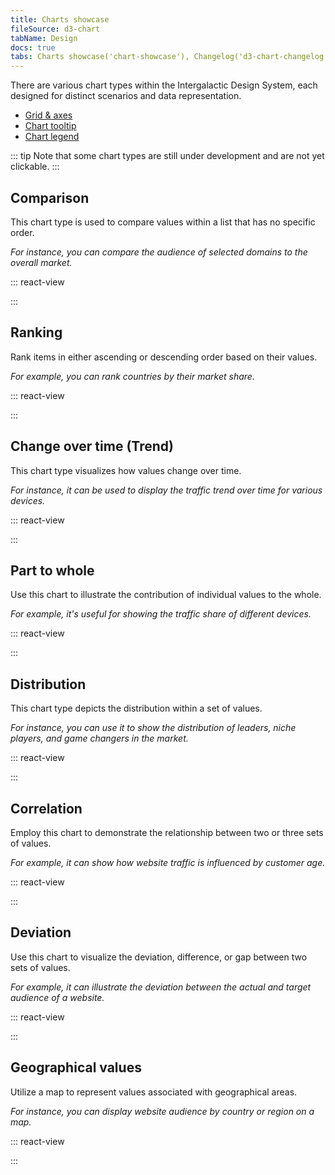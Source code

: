 ```yaml
---
title: Charts showcase
fileSource: d3-chart
tabName: Design
docs: true
tabs: Charts showcase('chart-showcase'), Changelog('d3-chart-changelog')
---
```


There are various chart types within the Intergalactic Design System, each designed for distinct scenarios and data representation.

- [Grid & axes](/data-display/d3-chart/d3-chart#grid_and_axes)
- [Chart tooltip](/data-display/d3-chart/d3-chart#tooltip)
- [Chart legend](/data-display/chart-legend/chart-legend)

::: tip
Note that some chart types are still under development and are not yet clickable.
:::

## Comparison

This chart type is used to compare values within a list that has no specific order.

_For instance, you can compare the audience of selected domains to the overall market._

::: react-view

<script lang="tsx">
import React from 'react';
import ComponentCard from '@components/../components/ComponentCard';
const getImageName = (title) => {
  const name = title.replace(/[ \/]+/g, '');
  return name.charAt(0).toLowerCase() + name.slice(1);
};

import { Box } from '@semcore/flex-box';

const group = {
  line: {
    title: 'Line chart',
    route: '/data-display/line-chart',
    disabled: false,
    type: 'charts',
  },
  area: {
    title: 'Area chart',
    route: '/data-display/area-chart',
    disabled: false,
    type: 'charts',
  },
  areaStacked: {
    title: 'Stacked area chart',
    route: '/data-display/stacked-area-chart',
    disabled: false,
    type: 'charts',
  },
  combinedAreaLine: {
    title: 'Combined chart',
    route: '/data-display/combined-chart',
    disabled: true,
    type: 'charts',
  },
  bar: {
    title: 'Bar chart',
    route: '/data-display/bar-chart',
    disabled: false,
    type: 'charts',
  },
  barStacked: {
    title: 'Stacked bar chart',
    route: '/data-display/stacked-bar-chart',
    disabled: false,
    type: 'charts',
  },
  horizontalBar: {
    title: 'Horizontal bar chart',
    route: '/data-display/bar-horizontal',
    disabled: false,
    type: 'charts',
  },
  stackedHorizontalBar: {
    title: 'Stacked horizontal bar chart',
    route: '/data-display/stacked-horizontal-bar',
    disabled: false,
    type: 'charts',
  },
  histogram: {
    title: 'Histogram chart',
    route: '/data-display/histogram-chart',
    disabled: false,
    type: 'charts',
  },
  stackedHistogram: {
    title: 'Stacked histogram chart',
    route: '/data-display/stacked-histogram',
    disabled: true,
    type: 'charts',
  },
  donut: {
    title: 'Donut Pie chart',
    route: '/data-display/donut-chart',
    disabled: false,
    type: 'charts',
  },
  venn: {
    title: 'Venn chart',
    route: '/data-display/venn-chart',
    disabled: false,
    type: 'charts',
  },
  bubble: {
    title: 'Bubble chart',
    route: '/data-display/bubble-chart',
    type: 'charts',
  },
  scatterplot: {
    title: 'Scatterplot chart',
    route: '/data-display/scatterplot-chart',
    type: 'charts',
  },
  heatmap: {
    title: 'Heatmap',
    route: '/data-display/heatmap',
    disabled: true,
    type: 'charts',
  },
  funnel: {
    title: 'Funnel chart',
    route: '/data-display/funnel-chart',
    disabled: true,
    type: 'charts',
  },
  radar: {
    title: 'Radar chart',
    route: '/data-display/radar-chart',
    disabled: false,
    type: 'charts',
  },
  polar: {
    title: 'Polar chart',
    route: '/data-display/polar-chart',
    disabled: true,
    type: 'charts',
  },
  alluvial: {
    title: 'Alluvial chart',
    route: '/data-display/alluvial-chart',
    disabled: true,
    type: 'charts',
  },
  quadrant: {
    title: 'Quadrant chart',
    route: '/data-display/quadrant-chart',
    disabled: true,
    type: 'charts',
  },
  kagi: {
    title: 'Kagi chart',
    route: '/data-display/kagi-chart',
    disabled: true,
    type: 'charts',
  },
  lollipop: {
    title: 'Lollipop chart',
    route: '/data-display/lollipop-chart',
    disabled: true,
    type: 'charts',
  },
  choroplethMap: {
    title: 'Choropleth map',
    route: '/data-display/choropleth-map',
    disabled: true,
    type: 'charts',
  },
  radialTree: {
    title: 'Radial Tree chart',
    route: '/data-display/radial-tree-chart',
    type: 'charts',
  },
};

const cardsStyle = {
  display: 'grid',
  gridTemplateRows: 'max-content',
  gridTemplateColumns: 'repeat(auto-fill, 176px)',
  gridGap: 'var(--intergalactic-spacing-3x) var(--intergalactic-spacing-3x)',
  width: '100%',
  margin: '0',
  marginTop: 'var(--intergalactic-spacing-3x)',
  padding: '0',
};

const App = function (props) {
  const items = props.group.map((el) => group[el]);

  return (
    <Box style={cardsStyle}>
      {items.map((item) => (
        <ComponentCard
          key={item.title}
          image={getImageName(item.title)}
          text={item.title}
          disabled={item.disabled}
          href={item.route}
          type={item.type}
        />
      ))}
    </Box>
  );
}
</script>

:::

## Ranking

Rank items in either ascending or descending order based on their values.

_For example, you can rank countries by their market share._

::: react-view

<script lang="tsx">
import React from 'react';
import ComponentCard from '@components/../components/ComponentCard';
const getImageName = (title) => {
  const name = title.replace(/[ \/]+/g, '');
  return name.charAt(0).toLowerCase() + name.slice(1);
};

import { Box } from '@semcore/flex-box';

const group = {
  line: {
    title: 'Line chart',
    route: '/data-display/line-chart',
    disabled: false,
    type: 'charts',
  },
  area: {
    title: 'Area chart',
    route: '/data-display/area-chart',
    disabled: false,
    type: 'charts',
  },
  areaStacked: {
    title: 'Stacked area chart',
    route: '/data-display/stacked-area-chart',
    disabled: false,
    type: 'charts',
  },
  combinedAreaLine: {
    title: 'Combined chart',
    route: '/data-display/combined-chart',
    disabled: true,
    type: 'charts',
  },
  bar: {
    title: 'Bar chart',
    route: '/data-display/bar-chart',
    disabled: false,
    type: 'charts',
  },
  barStacked: {
    title: 'Stacked bar chart',
    route: '/data-display/stacked-bar-chart',
    disabled: false,
    type: 'charts',
  },
  horizontalBar: {
    title: 'Horizontal bar chart',
    route: '/data-display/bar-horizontal',
    disabled: false,
    type: 'charts',
  },
  stackedHorizontalBar: {
    title: 'Stacked horizontal bar chart',
    route: '/data-display/stacked-horizontal-bar',
    disabled: false,
    type: 'charts',
  },
  histogram: {
    title: 'Histogram chart',
    route: '/data-display/histogram-chart',
    disabled: false,
    type: 'charts',
  },
  stackedHistogram: {
    title: 'Stacked histogram chart',
    route: '/data-display/stacked-histogram',
    disabled: true,
    type: 'charts',
  },
  donut: {
    title: 'Donut Pie chart',
    route: '/data-display/donut-chart',
    disabled: false,
    type: 'charts',
  },
  venn: {
    title: 'Venn chart',
    route: '/data-display/venn-chart',
    disabled: false,
    type: 'charts',
  },
  bubble: {
    title: 'Bubble chart',
    route: '/data-display/bubble-chart',
    type: 'charts',
  },
  scatterplot: {
    title: 'Scatterplot chart',
    route: '/data-display/scatterplot-chart',
    type: 'charts',
  },
  heatmap: {
    title: 'Heatmap',
    route: '/data-display/heatmap',
    disabled: true,
    type: 'charts',
  },
  funnel: {
    title: 'Funnel chart',
    route: '/data-display/funnel-chart',
    disabled: true,
    type: 'charts',
  },
  radar: {
    title: 'Radar chart',
    route: '/data-display/radar-chart',
    disabled: false,
    type: 'charts',
  },
  polar: {
    title: 'Polar chart',
    route: '/data-display/polar-chart',
    disabled: true,
    type: 'charts',
  },
  alluvial: {
    title: 'Alluvial chart',
    route: '/data-display/alluvial-chart',
    disabled: true,
    type: 'charts',
  },
  quadrant: {
    title: 'Quadrant chart',
    route: '/data-display/quadrant-chart',
    disabled: true,
    type: 'charts',
  },
  kagi: {
    title: 'Kagi chart',
    route: '/data-display/kagi-chart',
    disabled: true,
    type: 'charts',
  },
  lollipop: {
    title: 'Lollipop chart',
    route: '/data-display/lollipop-chart',
    disabled: true,
    type: 'charts',
  },
  choroplethMap: {
    title: 'Choropleth map',
    route: '/data-display/choropleth-map',
    disabled: true,
    type: 'charts',
  },
  radialTree: {
    title: 'Radial Tree chart',
    route: '/data-display/radial-tree-chart',
    type: 'charts',
  },
};

const cardsStyle = {
  display: 'grid',
  gridTemplateRows: 'max-content',
  gridTemplateColumns: 'repeat(auto-fill, 176px)',
  gridGap: 'var(--intergalactic-spacing-3x) var(--intergalactic-spacing-3x)',
  width: '100%',
  margin: '0',
  marginTop: 'var(--intergalactic-spacing-3x)',
  padding: '0',
};

const App = function (props) {
  const items = props.group.map((el) => group[el]);

  return (
    <Box style={cardsStyle}>
      {items.map((item) => (
        <ComponentCard
          key={item.title}
          image={getImageName(item.title)}
          text={item.title}
          disabled={item.disabled}
          href={item.route}
          type={item.type}
        />
      ))}
    </Box>
  );
}
</script>

:::

## Change over time (Trend)

This chart type visualizes how values change over time.

_For instance, it can be used to display the traffic trend over time for various devices._

::: react-view

<script lang="tsx">
import React from 'react';
import ComponentCard from '@components/../components/ComponentCard';
const getImageName = (title) => {
  const name = title.replace(/[ \/]+/g, '');
  return name.charAt(0).toLowerCase() + name.slice(1);
};

import { Box } from '@semcore/flex-box';

const group = {
  line: {
    title: 'Line chart',
    route: '/data-display/line-chart',
    disabled: false,
    type: 'charts',
  },
  area: {
    title: 'Area chart',
    route: '/data-display/area-chart',
    disabled: false,
    type: 'charts',
  },
  areaStacked: {
    title: 'Stacked area chart',
    route: '/data-display/stacked-area-chart',
    disabled: false,
    type: 'charts',
  },
  combinedAreaLine: {
    title: 'Combined chart',
    route: '/data-display/combined-chart',
    disabled: true,
    type: 'charts',
  },
  bar: {
    title: 'Bar chart',
    route: '/data-display/bar-chart',
    disabled: false,
    type: 'charts',
  },
  barStacked: {
    title: 'Stacked bar chart',
    route: '/data-display/stacked-bar-chart',
    disabled: false,
    type: 'charts',
  },
  horizontalBar: {
    title: 'Horizontal bar chart',
    route: '/data-display/bar-horizontal',
    disabled: false,
    type: 'charts',
  },
  stackedHorizontalBar: {
    title: 'Stacked horizontal bar chart',
    route: '/data-display/stacked-horizontal-bar',
    disabled: false,
    type: 'charts',
  },
  histogram: {
    title: 'Histogram chart',
    route: '/data-display/histogram-chart',
    disabled: false,
    type: 'charts',
  },
  stackedHistogram: {
    title: 'Stacked histogram chart',
    route: '/data-display/stacked-histogram',
    disabled: true,
    type: 'charts',
  },
  donut: {
    title: 'Donut Pie chart',
    route: '/data-display/donut-chart',
    disabled: false,
    type: 'charts',
  },
  venn: {
    title: 'Venn chart',
    route: '/data-display/venn-chart',
    disabled: false,
    type: 'charts',
  },
  bubble: {
    title: 'Bubble chart',
    route: '/data-display/bubble-chart',
    type: 'charts',
  },
  scatterplot: {
    title: 'Scatterplot chart',
    route: '/data-display/scatterplot-chart',
    type: 'charts',
  },
  heatmap: {
    title: 'Heatmap',
    route: '/data-display/heatmap',
    disabled: true,
    type: 'charts',
  },
  funnel: {
    title: 'Funnel chart',
    route: '/data-display/funnel-chart',
    disabled: true,
    type: 'charts',
  },
  radar: {
    title: 'Radar chart',
    route: '/data-display/radar-chart',
    disabled: false,
    type: 'charts',
  },
  polar: {
    title: 'Polar chart',
    route: '/data-display/polar-chart',
    disabled: true,
    type: 'charts',
  },
  alluvial: {
    title: 'Alluvial chart',
    route: '/data-display/alluvial-chart',
    disabled: true,
    type: 'charts',
  },
  quadrant: {
    title: 'Quadrant chart',
    route: '/data-display/quadrant-chart',
    disabled: true,
    type: 'charts',
  },
  kagi: {
    title: 'Kagi chart',
    route: '/data-display/kagi-chart',
    disabled: true,
    type: 'charts',
  },
  lollipop: {
    title: 'Lollipop chart',
    route: '/data-display/lollipop-chart',
    disabled: true,
    type: 'charts',
  },
  choroplethMap: {
    title: 'Choropleth map',
    route: '/data-display/choropleth-map',
    disabled: true,
    type: 'charts',
  },
  radialTree: {
    title: 'Radial Tree chart',
    route: '/data-display/radial-tree-chart',
    type: 'charts',
  },
};

const cardsStyle = {
  display: 'grid',
  gridTemplateRows: 'max-content',
  gridTemplateColumns: 'repeat(auto-fill, 176px)',
  gridGap: 'var(--intergalactic-spacing-3x) var(--intergalactic-spacing-3x)',
  width: '100%',
  margin: '0',
  marginTop: 'var(--intergalactic-spacing-3x)',
  padding: '0',
};

const App = function (props) {
  const items = props.group.map((el) => group[el]);

  return (
    <Box style={cardsStyle}>
      {items.map((item) => (
        <ComponentCard
          key={item.title}
          image={getImageName(item.title)}
          text={item.title}
          disabled={item.disabled}
          href={item.route}
          type={item.type}
        />
      ))}
    </Box>
  );
}
</script>

:::

## Part to whole

Use this chart to illustrate the contribution of individual values to the whole.

_For example, it's useful for showing the traffic share of different devices._

::: react-view

<script lang="tsx">
import React from 'react';
import ComponentCard from '@components/../components/ComponentCard';
const getImageName = (title) => {
  const name = title.replace(/[ \/]+/g, '');
  return name.charAt(0).toLowerCase() + name.slice(1);
};

import { Box } from '@semcore/flex-box';

const group = {
  line: {
    title: 'Line chart',
    route: '/data-display/line-chart',
    disabled: false,
    type: 'charts',
  },
  area: {
    title: 'Area chart',
    route: '/data-display/area-chart',
    disabled: false,
    type: 'charts',
  },
  areaStacked: {
    title: 'Stacked area chart',
    route: '/data-display/stacked-area-chart',
    disabled: false,
    type: 'charts',
  },
  combinedAreaLine: {
    title: 'Combined chart',
    route: '/data-display/combined-chart',
    disabled: true,
    type: 'charts',
  },
  bar: {
    title: 'Bar chart',
    route: '/data-display/bar-chart',
    disabled: false,
    type: 'charts',
  },
  barStacked: {
    title: 'Stacked bar chart',
    route: '/data-display/stacked-bar-chart',
    disabled: false,
    type: 'charts',
  },
  horizontalBar: {
    title: 'Horizontal bar chart',
    route: '/data-display/bar-horizontal',
    disabled: false,
    type: 'charts',
  },
  stackedHorizontalBar: {
    title: 'Stacked horizontal bar chart',
    route: '/data-display/stacked-horizontal-bar',
    disabled: false,
    type: 'charts',
  },
  histogram: {
    title: 'Histogram chart',
    route: '/data-display/histogram-chart',
    disabled: false,
    type: 'charts',
  },
  stackedHistogram: {
    title: 'Stacked histogram chart',
    route: '/data-display/stacked-histogram',
    disabled: true,
    type: 'charts',
  },
  donut: {
    title: 'Donut Pie chart',
    route: '/data-display/donut-chart',
    disabled: false,
    type: 'charts',
  },
  venn: {
    title: 'Venn chart',
    route: '/data-display/venn-chart',
    disabled: false,
    type: 'charts',
  },
  bubble: {
    title: 'Bubble chart',
    route: '/data-display/bubble-chart',
    type: 'charts',
  },
  scatterplot: {
    title: 'Scatterplot chart',
    route: '/data-display/scatterplot-chart',
    type: 'charts',
  },
  heatmap: {
    title: 'Heatmap',
    route: '/data-display/heatmap',
    disabled: true,
    type: 'charts',
  },
  funnel: {
    title: 'Funnel chart',
    route: '/data-display/funnel-chart',
    disabled: true,
    type: 'charts',
  },
  radar: {
    title: 'Radar chart',
    route: '/data-display/radar-chart',
    disabled: false,
    type: 'charts',
  },
  polar: {
    title: 'Polar chart',
    route: '/data-display/polar-chart',
    disabled: true,
    type: 'charts',
  },
  alluvial: {
    title: 'Alluvial chart',
    route: '/data-display/alluvial-chart',
    disabled: true,
    type: 'charts',
  },
  quadrant: {
    title: 'Quadrant chart',
    route: '/data-display/quadrant-chart',
    disabled: true,
    type: 'charts',
  },
  kagi: {
    title: 'Kagi chart',
    route: '/data-display/kagi-chart',
    disabled: true,
    type: 'charts',
  },
  lollipop: {
    title: 'Lollipop chart',
    route: '/data-display/lollipop-chart',
    disabled: true,
    type: 'charts',
  },
  choroplethMap: {
    title: 'Choropleth map',
    route: '/data-display/choropleth-map',
    disabled: true,
    type: 'charts',
  },
  radialTree: {
    title: 'Radial Tree chart',
    route: '/data-display/radial-tree-chart',
    type: 'charts',
  },
};

const cardsStyle = {
  display: 'grid',
  gridTemplateRows: 'max-content',
  gridTemplateColumns: 'repeat(auto-fill, 176px)',
  gridGap: 'var(--intergalactic-spacing-3x) var(--intergalactic-spacing-3x)',
  width: '100%',
  margin: '0',
  marginTop: 'var(--intergalactic-spacing-3x)',
  padding: '0',
};

const App = function (props) {
  const items = props.group.map((el) => group[el]);

  return (
    <Box style={cardsStyle}>
      {items.map((item) => (
        <ComponentCard
          key={item.title}
          image={getImageName(item.title)}
          text={item.title}
          disabled={item.disabled}
          href={item.route}
          type={item.type}
        />
      ))}
    </Box>
  );
}
</script>

:::

## Distribution

This chart type depicts the distribution within a set of values.

_For instance, you can use it to show the distribution of leaders, niche players, and game changers in the market._

::: react-view

<script lang="tsx">
import React from 'react';
import ComponentCard from '@components/../components/ComponentCard';
const getImageName = (title) => {
  const name = title.replace(/[ \/]+/g, '');
  return name.charAt(0).toLowerCase() + name.slice(1);
};

import { Box } from '@semcore/flex-box';

const group = {
  line: {
    title: 'Line chart',
    route: '/data-display/line-chart',
    disabled: false,
    type: 'charts',
  },
  area: {
    title: 'Area chart',
    route: '/data-display/area-chart',
    disabled: false,
    type: 'charts',
  },
  areaStacked: {
    title: 'Stacked area chart',
    route: '/data-display/stacked-area-chart',
    disabled: false,
    type: 'charts',
  },
  combinedAreaLine: {
    title: 'Combined chart',
    route: '/data-display/combined-chart',
    disabled: true,
    type: 'charts',
  },
  bar: {
    title: 'Bar chart',
    route: '/data-display/bar-chart',
    disabled: false,
    type: 'charts',
  },
  barStacked: {
    title: 'Stacked bar chart',
    route: '/data-display/stacked-bar-chart',
    disabled: false,
    type: 'charts',
  },
  horizontalBar: {
    title: 'Horizontal bar chart',
    route: '/data-display/bar-horizontal',
    disabled: false,
    type: 'charts',
  },
  stackedHorizontalBar: {
    title: 'Stacked horizontal bar chart',
    route: '/data-display/stacked-horizontal-bar',
    disabled: false,
    type: 'charts',
  },
  histogram: {
    title: 'Histogram chart',
    route: '/data-display/histogram-chart',
    disabled: false,
    type: 'charts',
  },
  stackedHistogram: {
    title: 'Stacked histogram chart',
    route: '/data-display/stacked-histogram',
    disabled: true,
    type: 'charts',
  },
  donut: {
    title: 'Donut Pie chart',
    route: '/data-display/donut-chart',
    disabled: false,
    type: 'charts',
  },
  venn: {
    title: 'Venn chart',
    route: '/data-display/venn-chart',
    disabled: false,
    type: 'charts',
  },
  bubble: {
    title: 'Bubble chart',
    route: '/data-display/bubble-chart',
    type: 'charts',
  },
  scatterplot: {
    title: 'Scatterplot chart',
    route: '/data-display/scatterplot-chart',
    type: 'charts',
  },
  heatmap: {
    title: 'Heatmap',
    route: '/data-display/heatmap',
    disabled: true,
    type: 'charts',
  },
  funnel: {
    title: 'Funnel chart',
    route: '/data-display/funnel-chart',
    disabled: true,
    type: 'charts',
  },
  radar: {
    title: 'Radar chart',
    route: '/data-display/radar-chart',
    disabled: false,
    type: 'charts',
  },
  polar: {
    title: 'Polar chart',
    route: '/data-display/polar-chart',
    disabled: true,
    type: 'charts',
  },
  alluvial: {
    title: 'Alluvial chart',
    route: '/data-display/alluvial-chart',
    disabled: true,
    type: 'charts',
  },
  quadrant: {
    title: 'Quadrant chart',
    route: '/data-display/quadrant-chart',
    disabled: true,
    type: 'charts',
  },
  kagi: {
    title: 'Kagi chart',
    route: '/data-display/kagi-chart',
    disabled: true,
    type: 'charts',
  },
  lollipop: {
    title: 'Lollipop chart',
    route: '/data-display/lollipop-chart',
    disabled: true,
    type: 'charts',
  },
  choroplethMap: {
    title: 'Choropleth map',
    route: '/data-display/choropleth-map',
    disabled: true,
    type: 'charts',
  },
  radialTree: {
    title: 'Radial Tree chart',
    route: '/data-display/radial-tree-chart',
    type: 'charts',
  },
};

const cardsStyle = {
  display: 'grid',
  gridTemplateRows: 'max-content',
  gridTemplateColumns: 'repeat(auto-fill, 176px)',
  gridGap: 'var(--intergalactic-spacing-3x) var(--intergalactic-spacing-3x)',
  width: '100%',
  margin: '0',
  marginTop: 'var(--intergalactic-spacing-3x)',
  padding: '0',
};

const App = function (props) {
  const items = props.group.map((el) => group[el]);

  return (
    <Box style={cardsStyle}>
      {items.map((item) => (
        <ComponentCard
          key={item.title}
          image={getImageName(item.title)}
          text={item.title}
          disabled={item.disabled}
          href={item.route}
          type={item.type}
        />
      ))}
    </Box>
  );
}
</script>

:::

## Correlation

Employ this chart to demonstrate the relationship between two or three sets of values.

_For example, it can show how website traffic is influenced by customer age._

::: react-view

<script lang="tsx">
import React from 'react';
import ComponentCard from '@components/../components/ComponentCard';
const getImageName = (title) => {
  const name = title.replace(/[ \/]+/g, '');
  return name.charAt(0).toLowerCase() + name.slice(1);
};

import { Box } from '@semcore/flex-box';

const group = {
  line: {
    title: 'Line chart',
    route: '/data-display/line-chart',
    disabled: false,
    type: 'charts',
  },
  area: {
    title: 'Area chart',
    route: '/data-display/area-chart',
    disabled: false,
    type: 'charts',
  },
  areaStacked: {
    title: 'Stacked area chart',
    route: '/data-display/stacked-area-chart',
    disabled: false,
    type: 'charts',
  },
  combinedAreaLine: {
    title: 'Combined chart',
    route: '/data-display/combined-chart',
    disabled: true,
    type: 'charts',
  },
  bar: {
    title: 'Bar chart',
    route: '/data-display/bar-chart',
    disabled: false,
    type: 'charts',
  },
  barStacked: {
    title: 'Stacked bar chart',
    route: '/data-display/stacked-bar-chart',
    disabled: false,
    type: 'charts',
  },
  horizontalBar: {
    title: 'Horizontal bar chart',
    route: '/data-display/bar-horizontal',
    disabled: false,
    type: 'charts',
  },
  stackedHorizontalBar: {
    title: 'Stacked horizontal bar chart',
    route: '/data-display/stacked-horizontal-bar',
    disabled: false,
    type: 'charts',
  },
  histogram: {
    title: 'Histogram chart',
    route: '/data-display/histogram-chart',
    disabled: false,
    type: 'charts',
  },
  stackedHistogram: {
    title: 'Stacked histogram chart',
    route: '/data-display/stacked-histogram',
    disabled: true,
    type: 'charts',
  },
  donut: {
    title: 'Donut Pie chart',
    route: '/data-display/donut-chart',
    disabled: false,
    type: 'charts',
  },
  venn: {
    title: 'Venn chart',
    route: '/data-display/venn-chart',
    disabled: false,
    type: 'charts',
  },
  bubble: {
    title: 'Bubble chart',
    route: '/data-display/bubble-chart',
    type: 'charts',
  },
  scatterplot: {
    title: 'Scatterplot chart',
    route: '/data-display/scatterplot-chart',
    type: 'charts',
  },
  heatmap: {
    title: 'Heatmap',
    route: '/data-display/heatmap',
    disabled: true,
    type: 'charts',
  },
  funnel: {
    title: 'Funnel chart',
    route: '/data-display/funnel-chart',
    disabled: true,
    type: 'charts',
  },
  radar: {
    title: 'Radar chart',
    route: '/data-display/radar-chart',
    disabled: false,
    type: 'charts',
  },
  polar: {
    title: 'Polar chart',
    route: '/data-display/polar-chart',
    disabled: true,
    type: 'charts',
  },
  alluvial: {
    title: 'Alluvial chart',
    route: '/data-display/alluvial-chart',
    disabled: true,
    type: 'charts',
  },
  quadrant: {
    title: 'Quadrant chart',
    route: '/data-display/quadrant-chart',
    disabled: true,
    type: 'charts',
  },
  kagi: {
    title: 'Kagi chart',
    route: '/data-display/kagi-chart',
    disabled: true,
    type: 'charts',
  },
  lollipop: {
    title: 'Lollipop chart',
    route: '/data-display/lollipop-chart',
    disabled: true,
    type: 'charts',
  },
  choroplethMap: {
    title: 'Choropleth map',
    route: '/data-display/choropleth-map',
    disabled: true,
    type: 'charts',
  },
  radialTree: {
    title: 'Radial Tree chart',
    route: '/data-display/radial-tree-chart',
    type: 'charts',
  },
};

const cardsStyle = {
  display: 'grid',
  gridTemplateRows: 'max-content',
  gridTemplateColumns: 'repeat(auto-fill, 176px)',
  gridGap: 'var(--intergalactic-spacing-3x) var(--intergalactic-spacing-3x)',
  width: '100%',
  margin: '0',
  marginTop: 'var(--intergalactic-spacing-3x)',
  padding: '0',
};

const App = function (props) {
  const items = props.group.map((el) => group[el]);

  return (
    <Box style={cardsStyle}>
      {items.map((item) => (
        <ComponentCard
          key={item.title}
          image={getImageName(item.title)}
          text={item.title}
          disabled={item.disabled}
          href={item.route}
          type={item.type}
        />
      ))}
    </Box>
  );
}
</script>

:::

## Deviation

Use this chart to visualize the deviation, difference, or gap between two sets of values.

_For example, it can illustrate the deviation between the actual and target audience of a website._

::: react-view

<script lang="tsx">
import React from 'react';
import ComponentCard from '@components/../components/ComponentCard';
const getImageName = (title) => {
  const name = title.replace(/[ \/]+/g, '');
  return name.charAt(0).toLowerCase() + name.slice(1);
};

import { Box } from '@semcore/flex-box';

const group = {
  line: {
    title: 'Line chart',
    route: '/data-display/line-chart',
    disabled: false,
    type: 'charts',
  },
  area: {
    title: 'Area chart',
    route: '/data-display/area-chart',
    disabled: false,
    type: 'charts',
  },
  areaStacked: {
    title: 'Stacked area chart',
    route: '/data-display/stacked-area-chart',
    disabled: false,
    type: 'charts',
  },
  combinedAreaLine: {
    title: 'Combined chart',
    route: '/data-display/combined-chart',
    disabled: true,
    type: 'charts',
  },
  bar: {
    title: 'Bar chart',
    route: '/data-display/bar-chart',
    disabled: false,
    type: 'charts',
  },
  barStacked: {
    title: 'Stacked bar chart',
    route: '/data-display/stacked-bar-chart',
    disabled: false,
    type: 'charts',
  },
  horizontalBar: {
    title: 'Horizontal bar chart',
    route: '/data-display/bar-horizontal',
    disabled: false,
    type: 'charts',
  },
  stackedHorizontalBar: {
    title: 'Stacked horizontal bar chart',
    route: '/data-display/stacked-horizontal-bar',
    disabled: false,
    type: 'charts',
  },
  histogram: {
    title: 'Histogram chart',
    route: '/data-display/histogram-chart',
    disabled: false,
    type: 'charts',
  },
  stackedHistogram: {
    title: 'Stacked histogram chart',
    route: '/data-display/stacked-histogram',
    disabled: true,
    type: 'charts',
  },
  donut: {
    title: 'Donut Pie chart',
    route: '/data-display/donut-chart',
    disabled: false,
    type: 'charts',
  },
  venn: {
    title: 'Venn chart',
    route: '/data-display/venn-chart',
    disabled: false,
    type: 'charts',
  },
  bubble: {
    title: 'Bubble chart',
    route: '/data-display/bubble-chart',
    type: 'charts',
  },
  scatterplot: {
    title: 'Scatterplot chart',
    route: '/data-display/scatterplot-chart',
    type: 'charts',
  },
  heatmap: {
    title: 'Heatmap',
    route: '/data-display/heatmap',
    disabled: true,
    type: 'charts',
  },
  funnel: {
    title: 'Funnel chart',
    route: '/data-display/funnel-chart',
    disabled: true,
    type: 'charts',
  },
  radar: {
    title: 'Radar chart',
    route: '/data-display/radar-chart',
    disabled: false,
    type: 'charts',
  },
  polar: {
    title: 'Polar chart',
    route: '/data-display/polar-chart',
    disabled: true,
    type: 'charts',
  },
  alluvial: {
    title: 'Alluvial chart',
    route: '/data-display/alluvial-chart',
    disabled: true,
    type: 'charts',
  },
  quadrant: {
    title: 'Quadrant chart',
    route: '/data-display/quadrant-chart',
    disabled: true,
    type: 'charts',
  },
  kagi: {
    title: 'Kagi chart',
    route: '/data-display/kagi-chart',
    disabled: true,
    type: 'charts',
  },
  lollipop: {
    title: 'Lollipop chart',
    route: '/data-display/lollipop-chart',
    disabled: true,
    type: 'charts',
  },
  choroplethMap: {
    title: 'Choropleth map',
    route: '/data-display/choropleth-map',
    disabled: true,
    type: 'charts',
  },
  radialTree: {
    title: 'Radial Tree chart',
    route: '/data-display/radial-tree-chart',
    type: 'charts',
  },
};

const cardsStyle = {
  display: 'grid',
  gridTemplateRows: 'max-content',
  gridTemplateColumns: 'repeat(auto-fill, 176px)',
  gridGap: 'var(--intergalactic-spacing-3x) var(--intergalactic-spacing-3x)',
  width: '100%',
  margin: '0',
  marginTop: 'var(--intergalactic-spacing-3x)',
  padding: '0',
};

const App = function (props) {
  const items = props.group.map((el) => group[el]);

  return (
    <Box style={cardsStyle}>
      {items.map((item) => (
        <ComponentCard
          key={item.title}
          image={getImageName(item.title)}
          text={item.title}
          disabled={item.disabled}
          href={item.route}
          type={item.type}
        />
      ))}
    </Box>
  );
}
</script>

:::

## Geographical values

Utilize a map to represent values associated with geographical areas.

_For instance, you can display website audience by country or region on a map._

::: react-view

<script lang="tsx">
import React from 'react';
import ComponentCard from '@components/../components/ComponentCard';
const getImageName = (title) => {
  const name = title.replace(/[ \/]+/g, '');
  return name.charAt(0).toLowerCase() + name.slice(1);
};

import { Box } from '@semcore/flex-box';

const group = {
  line: {
    title: 'Line chart',
    route: '/data-display/line-chart',
    disabled: false,
    type: 'charts',
  },
  area: {
    title: 'Area chart',
    route: '/data-display/area-chart',
    disabled: false,
    type: 'charts',
  },
  areaStacked: {
    title: 'Stacked area chart',
    route: '/data-display/stacked-area-chart',
    disabled: false,
    type: 'charts',
  },
  combinedAreaLine: {
    title: 'Combined chart',
    route: '/data-display/combined-chart',
    disabled: true,
    type: 'charts',
  },
  bar: {
    title: 'Bar chart',
    route: '/data-display/bar-chart',
    disabled: false,
    type: 'charts',
  },
  barStacked: {
    title: 'Stacked bar chart',
    route: '/data-display/stacked-bar-chart',
    disabled: false,
    type: 'charts',
  },
  horizontalBar: {
    title: 'Horizontal bar chart',
    route: '/data-display/bar-horizontal',
    disabled: false,
    type: 'charts',
  },
  stackedHorizontalBar: {
    title: 'Stacked horizontal bar chart',
    route: '/data-display/stacked-horizontal-bar',
    disabled: false,
    type: 'charts',
  },
  histogram: {
    title: 'Histogram chart',
    route: '/data-display/histogram-chart',
    disabled: false,
    type: 'charts',
  },
  stackedHistogram: {
    title: 'Stacked histogram chart',
    route: '/data-display/stacked-histogram',
    disabled: true,
    type: 'charts',
  },
  donut: {
    title: 'Donut Pie chart',
    route: '/data-display/donut-chart',
    disabled: false,
    type: 'charts',
  },
  venn: {
    title: 'Venn chart',
    route: '/data-display/venn-chart',
    disabled: false,
    type: 'charts',
  },
  bubble: {
    title: 'Bubble chart',
    route: '/data-display/bubble-chart',
    type: 'charts',
  },
  scatterplot: {
    title: 'Scatterplot chart',
    route: '/data-display/scatterplot-chart',
    type: 'charts',
  },
  heatmap: {
    title: 'Heatmap',
    route: '/data-display/heatmap',
    disabled: true,
    type: 'charts',
  },
  funnel: {
    title: 'Funnel chart',
    route: '/data-display/funnel-chart',
    disabled: true,
    type: 'charts',
  },
  radar: {
    title: 'Radar chart',
    route: '/data-display/radar-chart',
    disabled: false,
    type: 'charts',
  },
  polar: {
    title: 'Polar chart',
    route: '/data-display/polar-chart',
    disabled: true,
    type: 'charts',
  },
  alluvial: {
    title: 'Alluvial chart',
    route: '/data-display/alluvial-chart',
    disabled: true,
    type: 'charts',
  },
  quadrant: {
    title: 'Quadrant chart',
    route: '/data-display/quadrant-chart',
    disabled: true,
    type: 'charts',
  },
  kagi: {
    title: 'Kagi chart',
    route: '/data-display/kagi-chart',
    disabled: true,
    type: 'charts',
  },
  lollipop: {
    title: 'Lollipop chart',
    route: '/data-display/lollipop-chart',
    disabled: true,
    type: 'charts',
  },
  choroplethMap: {
    title: 'Choropleth map',
    route: '/data-display/choropleth-map',
    disabled: true,
    type: 'charts',
  },
  radialTree: {
    title: 'Radial Tree chart',
    route: '/data-display/radial-tree-chart',
    type: 'charts',
  },
};

const cardsStyle = {
  display: 'grid',
  gridTemplateRows: 'max-content',
  gridTemplateColumns: 'repeat(auto-fill, 176px)',
  gridGap: 'var(--intergalactic-spacing-3x) var(--intergalactic-spacing-3x)',
  width: '100%',
  margin: '0',
  marginTop: 'var(--intergalactic-spacing-3x)',
  padding: '0',
};

const App = function (props) {
  const items = props.group.map((el) => group[el]);

  return (
    <Box style={cardsStyle}>
      {items.map((item) => (
        <ComponentCard
          key={item.title}
          image={getImageName(item.title)}
          text={item.title}
          disabled={item.disabled}
          href={item.route}
          type={item.type}
        />
      ))}
    </Box>
  );
}
</script>

:::

